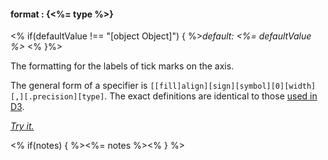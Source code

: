 #### **format** : {<%= type %>}

<% if(defaultValue !== "[object Object]") { %>*default: <%= defaultValue %>* <% }%>

The formatting for the labels of tick marks on the axis.

The general form of a specifier is `[​[fill]align][sign][symbol][0][width][,][.precision][type]`. The exact definitions are identical to those [used in D3](https://github.com/mbostock/d3/wiki/Formatting#wiki-d3_format).

*[Try it.](http://jsfiddle.net/forio/bM3w5/)*

<% if(notes) { %><%= notes %><% } %>

